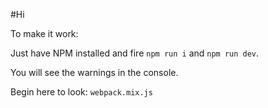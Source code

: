 #Hi 

To make it work:

Just have NPM installed and fire `npm run i` and `npm run dev`.

You will see the warnings in the console.  

Begin here to look: `webpack.mix.js`
